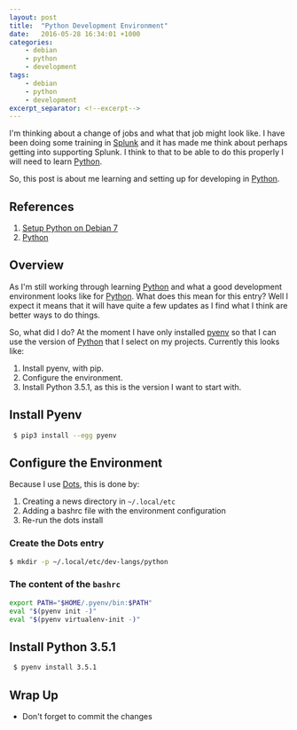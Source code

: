 ```yaml
---
layout: post
title:  "Python Development Environment"
date:   2016-05-28 16:34:01 +1000
categories:
    - debian
    - python
    - development
tags:
    - debian
    - python
    - development
excerpt_separator: <!--excerpt-->
---
```


I'm thinking about a change of jobs and what that job might look like.  I have
been doing some training in [Splunk](http://www.splunk.com) and it has made me
think about perhaps getting into supporting Splunk. I think to that to be able
to do this properly I will need to learn [Python][p].

So, this post is about me learning and setting up for developing in
[Python][p].

<!--excerpt-->

## References
[pyenv]: http://www.deadp0rk.com/2015/03/26/setup-python-on-debian-7-wheezy/ "Seup Python on Debian 7 (wheezy)"
[p]: https://www.python.org "Python Language Home"

1. [Setup Python on Debian 7][pyenv]
1. [Python][p]

## Overview
As I'm still working through learning [Python][p] and what a good development environment looks like for [Python][p].  What does this mean for this entry?  Well I expect it means that it will have quite a few updates as I find what I think are better ways to do things.

So, what did I do?  At the moment I have only installed [pyenv][pyenv] so that I can use the version of [Python][p] that I select on my projects. Currently this looks like:

1. Install pyenv, with pip.
1. Configure the environment.
1. Install Python 3.5.1, as this is the version I want to start with.

## Install Pyenv
~~~ bash
 $ pip3 install --egg pyenv
~~~

## Configure the Environment
Because I use [Dots](https://github.com/EvanPurkhiser/dots/blob/master/README.md), this is done by:

1. Creating a news directory in `~/.local/etc`
1. Adding a bashrc file with the environment configuration
1. Re-run the dots install

### Create the Dots entry

~~~ bash
$ mkdir -p ~/.local/etc/dev-langs/python
~~~

### The content of the `bashrc`
~~~ bash
export PATH="$HOME/.pyenv/bin:$PATH"
eval "$(pyenv init -)"
eval "$(pyenv virtualenv-init -)"
~~~

## Install Python 3.5.1
~~~ bash
 $ pyenv install 3.5.1
~~~

## Wrap Up

* Don't forget to commit the changes
